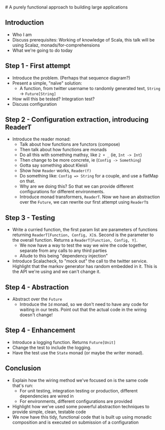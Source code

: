 # A purely functional approach to building large applications

## Introduction

 * Who I am
 * Discuss prerequisites: Working of knowledge of Scala, this talk will be using Scalaz, monads/for-comprehensions
 * What we're going to do today


## Step 1 - First attempt

 * Introduce the problem. (Perhaps that sequence diagram?)
 * Present a simple, "naïve" solution:
   - A function, from twitter username to randomly generated text, `String` -> `Future[String]`
 * How will this be tested? Integration test?
 * Discuss configuration
 
## Step 2 - Configuration extraction, introducing ReaderT

 * Introduce the reader monad:
   - Talk about how functions are functors (compose)
   - Then talk about how functions are monads
   - Do all this with something mathsy, like `2 + _` (ie, `Int -> Int`)
   - Then change to be more concrete, ie (`Config -> Something`)
   - Gotta say something about Kleisli
   - Show how `Reader` works, `Reader(f)`
   - Do something like: `Config => String` for a couple, and use a flatMap on that.
   - Why are we doing this? So that we can provide different configurations for different environments.
   - Introduce monad transformers, `ReaderT`. Now we have an abstraction over the `Future`, we can rewrite our first attempt using `ReaderT`s
   
## Step 3 - Testing

 * Write a curried function, the first param list are parameters of functions returning `ReaderT[Function, Config, X]`s. Second is the parameter to the overall function. Returns a `ReaderT[Function, Config, Y]`.
   - We now have a way to test the way we wire the code together, separate from any calls to any third parties
   - Allude to this being "dependency injection"
 * Introduce Scalacheck, to "mock out" the call to the twitter service. Highlight that the markov generator has random embedded in it. This is the API we're using and we can't change it.  

## Step 4 - Abstraction

 * Abstract over the `Future`
   - Introduce the `Id` monad, so we don't need to have any code for waiting in our tests. Point out that the actual code in the wiring doesn't change!

## Step 4 - Enhancement

 * Introduce a logging function. Returns `Future[Unit]`
 * Change the test to include the logging.
 * Have the test use the `State` monad (or maybe the writer monad).
 
## Conclusion

 * Explain how the wiring method we've focused on is the same code that's run:
   - For unit testing, integration testing or production, different dependencies are wired in
   - For environments, different configurations are provided 
 * Highlight how we've used some powerful abstraction techniques to provide simple, clean, testable code
 * We now have this tidy, functional code that is built up using monadic composition and is executed on submission of a configuration
   